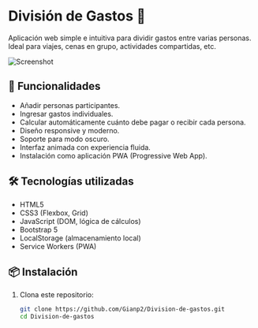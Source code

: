 # División de Gastos 💸

Aplicación web simple e intuitiva para dividir gastos entre varias personas. Ideal para viajes, cenas en grupo, actividades compartidas, etc.

![Screenshot](https://via.placeholder.com/800x400.png?text=Captura+de+pantalla+de+la+app) <!-- Cambia esto por una imagen real de tu app -->

## 🚀 Funcionalidades

- Añadir personas participantes.
- Ingresar gastos individuales.
- Calcular automáticamente cuánto debe pagar o recibir cada persona.
- Diseño responsive y moderno.
- Soporte para modo oscuro.
- Interfaz animada con experiencia fluida.
- Instalación como aplicación PWA (Progressive Web App).

## 🛠️ Tecnologías utilizadas

- HTML5
- CSS3 (Flexbox, Grid)
- JavaScript (DOM, lógica de cálculos)
- Bootstrap 5
- LocalStorage (almacenamiento local)
- Service Workers (PWA)

## 📦 Instalación

1. Clona este repositorio:

   ```bash
   git clone https://github.com/Gianp2/Division-de-gastos.git
   cd Division-de-gastos
